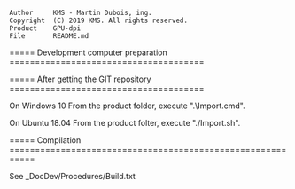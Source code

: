 
	Author     KMS - Martin Dubois, ing.
	Copyright  (C) 2019 KMS. All rights reserved.
	Product    GPU-dpi
	File       README.md

===== Development computer preparation ======================================


===== After getting the GIT repository ======================================

On Windows 10
	From the product folder, execute ".\Import.cmd".

On Ubuntu 18.04
	From the product folter, execute "./Import.sh".

===== Compilation ===========================================================

See _DocDev/Procedures/Build.txt
